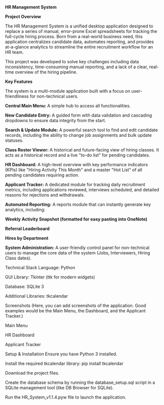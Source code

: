 **HR Management System**

**Project Overview**

The HR Management System is a unified desktop application designed to replace a series of manual, error-prone Excel spreadsheets for tracking the full-cycle hiring process. Born from a real-world business need, this application centralizes candidate data, automates reporting, and provides at-a-glance analytics to streamline the entire recruitment workflow for an HR team.

This project was developed to solve key challenges including data inconsistency, time-consuming manual reporting, and a lack of a clear, real-time overview of the hiring pipeline.

**Key Features**

The system is a multi-module application built with a focus on user-friendliness for non-technical users.

**Central Main Menu:** A simple hub to access all functionalities.

**New Candidate Entry:** A guided form with data validation and cascading dropdowns to ensure data integrity from the start.

**Search & Update Module:** A powerful search tool to find and edit candidate records, including the ability to change job assignments and bulk update statuses.

**Class Roster Viewer:** A historical and future-facing view of hiring classes. It acts as a historical record and a live "to-do list" for pending candidates.

**HR Dashboard:** A high-level overview with key performance indicators (KPIs) like "Hiring Activity This Month" and a master "Hot List" of all pending candidates requiring action.

**Applicant Tracker:** A dedicated module for tracking daily recruitment metrics, including applications reviewed, interviews scheduled, and detailed reasons for rejections and withdrawals.

**Automated Reporting:** A reports module that can instantly generate key analytics, including:

**Weekly Activity Snapshot (formatted for easy pasting into OneNote)**

**Referral Leaderboard**

**Hires by Department**

**System Administration:** A user-friendly control panel for non-technical users to manage the core data of the system (Jobs, Interviewers, Hiring Class dates).

Technical Stack
Language: Python

GUI Library: Tkinter (ttk for modern widgets)

Database: SQLite 3

Additional Libraries: tkcalendar

Screenshots
(Here, you can add screenshots of the application. Good examples would be the Main Menu, the Dashboard, and the Applicant Tracker.)

Main Menu

HR Dashboard

Applicant Tracker

Setup & Installation
Ensure you have Python 3 installed.

Install the required tkcalendar library: pip install tkcalendar

Download the project files.

Create the database schema by running the database_setup.sql script in a SQLite management tool (like DB Browser for SQLite).

Run the HR_System_v1.1.4.pyw file to launch the application.
